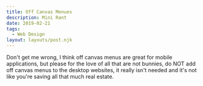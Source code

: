 ```yaml
---
title: Off Canvas Menues
description: Mini Rant
date: 2019-02-21
tags:
  - Web Design
layout: layouts/post.njk
---
```


Don't get me wrong, I think off canvas menus are great for mobile applications, but please for the love of all that are not bunnies, do NOT add off canvas menus to the desktop websites, it really isn't needed and it's not like you're saving all that much real estate. 